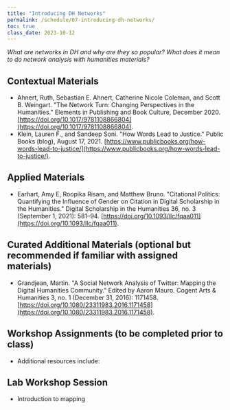 ```yaml
---
title: "Introducing DH Networks"
permalink: /schedule/07-introducing-dh-networks/
toc: true
class_date: 2023-10-12
---
```


*What are networks in DH and why are they so popular? What does it mean to do network analysis with humanities materials?*

## Contextual Materials

- Ahnert, Ruth, Sebastian E. Ahnert, Catherine Nicole Coleman, and Scott B. Weingart. "The Network Turn: Changing Perspectives in the Humanities." Elements in Publishing and Book Culture, December 2020. [https://doi.org/10.1017/9781108866804](https://doi.org/10.1017/9781108866804).
- Klein, Lauren F., and Sandeep Soni. "How Words Lead to Justice." Public Books (blog), August 17, 2021. [https://www.publicbooks.org/how-words-lead-to-justice/](https://www.publicbooks.org/how-words-lead-to-justice/).

## Applied Materials

- Earhart, Amy E, Roopika Risam, and Matthew Bruno. "Citational Politics: Quantifying the Influence of Gender on Citation in Digital Scholarship in the Humanities." Digital Scholarship in the Humanities 36, no. 3 (September 1, 2021): 581–94. [https://doi.org/10.1093/llc/fqaa011](https://doi.org/10.1093/llc/fqaa011).

## Curated Additional Materials (optional but recommended if familiar with assigned materials)

- Grandjean, Martin. "A Social Network Analysis of Twitter: Mapping the Digital Humanities Community." Edited by Aaron Mauro. Cogent Arts & Humanities 3, no. 1 (December 31, 2016): 1171458. [https://doi.org/10.1080/23311983.2016.1171458](https://doi.org/10.1080/23311983.2016.1171458).

## Workshop Assignments (to be completed prior to class)

- Additional resources include:

## Lab Workshop Session

- Introduction to mapping
